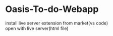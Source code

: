 # Oasis-To-do-Webapp
install live server extension from market(vs code) <br>
open with live server(html file)
